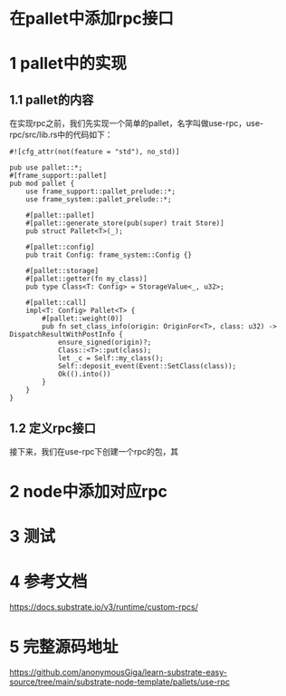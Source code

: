 # 在pallet中添加rpc接口

# 1 pallet中的实现
## 1.1 pallet的内容
在实现rpc之前，我们先实现一个简单的pallet，名字叫做use-rpc，use-rpc/src/lib.rs中的代码如下：
```
#![cfg_attr(not(feature = "std"), no_std)]

pub use pallet::*;
#[frame_support::pallet]
pub mod pallet {
	use frame_support::pallet_prelude::*;
	use frame_system::pallet_prelude::*;

	#[pallet::pallet]
	#[pallet::generate_store(pub(super) trait Store)]
	pub struct Pallet<T>(_);

	#[pallet::config]
	pub trait Config: frame_system::Config {}

	#[pallet::storage]
	#[pallet::getter(fn my_class)]
	pub type Class<T: Config> = StorageValue<_, u32>;

	#[pallet::call]
	impl<T: Config> Pallet<T> {
		#[pallet::weight(0)]
		pub fn set_class_info(origin: OriginFor<T>, class: u32) -> DispatchResultWithPostInfo {
			ensure_signed(origin)?;
			Class::<T>::put(class);
			let _c = Self::my_class();
			Self::deposit_event(Event::SetClass(class));
			Ok(().into())
		}
	}
}

```
## 1.2 定义rpc接口
接下来，我们在use-rpc下创建一个rpc的包，其


# 2 node中添加对应rpc

# 3 测试

# 4 参考文档

https://docs.substrate.io/v3/runtime/custom-rpcs/

# 5 完整源码地址

https://github.com/anonymousGiga/learn-substrate-easy-source/tree/main/substrate-node-template/pallets/use-rpc

